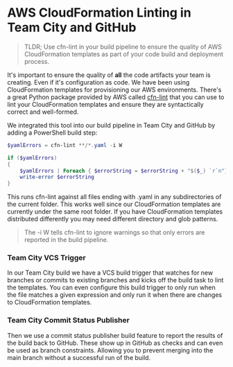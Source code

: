 
# AWS CloudFormation Linting in Team City and GitHub

> TLDR; Use cfn-lint in your build pipeline to ensure the quality of AWS CloudFormation templates as part of your code build and deployment process.

It's important to ensure the quality of **all** the code artifacts your team is creating.  Even if it's configuration as code.   We have been using CloudFormation templates for provisioning our AWS environments.  There's a great Python package provided by AWS called [cfn-lint](https://github.com/aws-cloudformation/cfn-lint) that you can use to lint your CloudFormation templates and ensure they are syntactically correct and well-formed.  

We integrated this tool into our build pipeline in Team City and GitHub by adding a PowerShell build step:

```powershell
$yamlErrors = cfn-lint **/*.yaml -i W

if ($yamlErrors) 
{
    $yamlErrors | Foreach { $errorString = $errorString + "$($_) `r`n"}
    write-error $errorString
}
```

This runs cfn-lint against all files ending with .yaml in any subdirectories of the current folder.  This works well since our CloudFormation templates are currently under the same root folder.  If you have CloudFormation templates distributed differently you may need different directory and glob patterns.

> The -i W tells cfn-lint to ignore warnings so that only errors are reported in the build pipeline.  

### Team City VCS Trigger
In our Team City  build we have a VCS build trigger that watches for new branches or commits to existing branches and kicks off the build task to lint the templates.   You can even configure this build trigger to only run when the file matches a given expression and only run it when there are changes to CloudFormation templates.

### Team City Commit Status Publisher
Then we use a commit status publisher build feature to report the results of the build back to GitHub.  These show up in GitHub as checks and can even be used as branch constraints.  Allowing you to prevent merging into the main branch without a successful run of the build.

